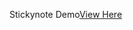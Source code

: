 Stickynote Demo[View Here](https://drive.google.com/file/d/1CGsz0sATbuYsFm5JNi4zCYlDzGRVjuDY/view?usp=sharing)
